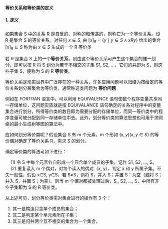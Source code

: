 
#### 等价关系和等价类的定义

##### 1. 定义

如果集合 S 中的关系 R 是自反的、对称的和传递的，则称它为一个等价关系。设 R 是集合 S 的等价关系。对任何 $x \in S,$ 由 $[x]_{R}=\{y \mid y \in S \wedge x R y\}$ 给出的集合 $[x]_{R} \subseteq S$ 称为由 $x \in S$ 生成的一个 R 等价类

若 R 是集合 S 上的一个**等价关系**，则由这个等价关系可产生这个集合的惟一划分。即可以按 R 将 S 划分为若干不相交的子集 S1, S2, …，它们的并即为 S，则这些子集 S，便称为 S 的 R **等价类**。

等价关系是现实世界中广泛存在的一种关系，许多应用问题可以归结为按给定的等价关系划分某集合为等价类，通常称这类问题为 **等价问题**

例如在 FORTRAN 语言中，可以利用 EQUIVALENCE 语句使数个程序变量共享同一存储单位，这问题实质就是按 EQUIVALANCE 语句确定的关系对程序中的变量集合进行划分，所得等价类的数目即为需要分配的存储单位，而同一等价类中的程序变量可被分配到同一存储单位中去。此外，划分等价类的算法思想也可用于求网络的最小生成树等图的算法中。

应如何划分等价类呢？假设集合 S 有 m 个元素，m 个形如 $(x, y)(x, y \in S)$ 的等价偶对确定了等价关系 R，需求 S 的划分。

确定等价类的算法可如下进行：

$\quad(1)$ 令 S 中每个元素各自形成一个只含单个成员的子集，记作 S1, S2, …, S。
$\quad(2)$ 重复读入 m 个偶对，对每个读入的偶对（x, y），判定 x 和 y 所属子集。不失一般性，假设 x∈S, y∈S，若 S≠S，则将 S，并入 S；并置 S：为空（或将 S；并入 S，并置 S；为空）。则当 m 个偶对都被处理过后，S,, S2, …, S，中所有非空子集即为 S 的 R 等价类。

从上述可见，划分等价类需对集合进行的操作有 3 个：

1. 其一是构造只含单个成员的集合；
2. 其二是判定某个单元素所在子集；
3. 其三是归并两个互不相交的集合为一个集合。
